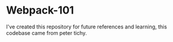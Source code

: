 # Webpack-101

I've created this repository for future references and learning, this codebase came from peter tichy.
 


